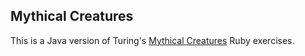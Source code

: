 ## Mythical Creatures

This is a Java version of Turing's [Mythical Creatures](https://github.com/turingschool-examples/mod-1-be-exercises/tree/main/ruby_exercises/mythical-creatures) Ruby exercises.